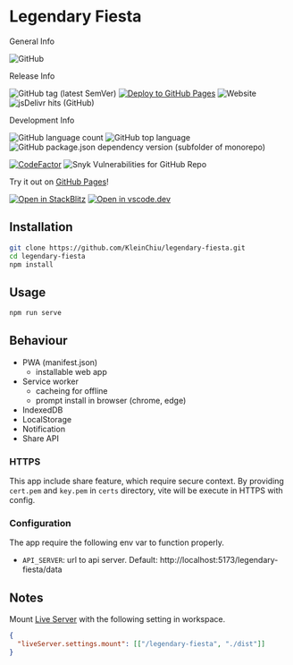 # Legendary Fiesta

General Info

![GitHub](https://img.shields.io/github/license/KleinChiu/legendary-fiesta)

Release Info

![GitHub tag (latest SemVer)](https://img.shields.io/github/v/tag/KleinChiu/legendary-fiesta?sort=semver)
[![Deploy to GitHub Pages](https://github.com/KleinChiu/legendary-fiesta/actions/workflows/vite-gh-pages.yml/badge.svg?branch=main)](https://github.com/KleinChiu/legendary-fiesta/actions/workflows/vite-gh-pages.yml)
![Website](https://img.shields.io/website?down_color=lightgrey&down_message=offline&up_color=blue&up_message=online&url=https%3A%2F%2Fkleinchiu.github.io%2Flegendary-fiesta%2F)
![jsDelivr hits (GitHub)](https://img.shields.io/jsdelivr/gh/hm/KleinChiu/legendary-fiesta)

Development Info

![GitHub language count](https://img.shields.io/github/languages/count/KleinChiu/legendary-fiesta)
![GitHub top language](https://img.shields.io/github/languages/top/KleinChiu/legendary-fiesta)
![GitHub package.json dependency version (subfolder of monorepo)](https://img.shields.io/github/package-json/dependency-version/KleinChiu/legendary-fiesta/vue)

[![CodeFactor](https://www.codefactor.io/repository/github/kleinchiu/legendary-fiesta/badge)](https://www.codefactor.io/repository/github/kleinchiu/legendary-fiesta)
![Snyk Vulnerabilities for GitHub Repo](https://img.shields.io/snyk/vulnerabilities/github/KleinChiu/legendary-fiesta)

Try it out on [GitHub Pages](https://kleinchiu.github.io/legendary-fiesta/)!

[![Open in StackBlitz](https://developer.stackblitz.com/img/open_in_stackblitz_small.svg)](https://stackblitz.com/github/kleinchiu/legendary-fiesta)
[![Open in vscode.dev](https://img.shields.io/badge/-Open%20in%20vscode.dev-007ACC?logo=Visual%20Studio%20Code)](https://vscode.dev/github/kleinchiu/legendary-fiesta)

## Installation

```sh
git clone https://github.com/KleinChiu/legendary-fiesta.git
cd legendary-fiesta
npm install
```

## Usage

```sh
npm run serve
```

## Behaviour

- PWA (manifest.json)
  - installable web app
- Service worker
  - cacheing for offline
  - prompt install in browser (chrome, edge)
- IndexedDB
- LocalStorage
- Notification
- Share API

### HTTPS

This app include share feature, which require secure context.
By providing `cert.pem` and `key.pem` in `certs` directory, vite will be execute in HTTPS with config.

### Configuration

The app require the following env var to function properly.

- `API_SERVER`: url to api server. Default: http://localhost:5173/legendary-fiesta/data

## Notes

Mount [Live Server](https://marketplace.visualstudio.com/items?itemName=ritwickdey.LiveServer) with the following setting in workspace.

```json
{
  "liveServer.settings.mount": [["/legendary-fiesta", "./dist"]]
}
```
